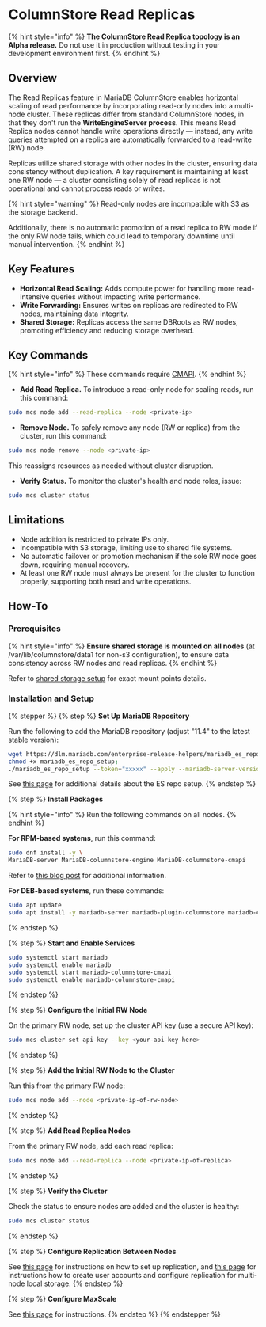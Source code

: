 # ColumnStore Read Replicas

{% hint style="info" %}
**The ColumnStore Read Replica topology is an Alpha release.** Do not use it in production without testing in your development environment first.
{% endhint %}

## Overview

The Read Replicas feature in MariaDB ColumnStore enables horizontal scaling of read performance by incorporating read-only nodes into a multi-node cluster. These replicas differ from standard ColumnStore nodes, in that they don't run the **WriteEngineServer process**. This means Read Replica nodes cannot handle write operations directly — instead, any write queries attempted on a replica are automatically forwarded to a read-write (RW) node.

Replicas utilize shared storage with other nodes in the cluster, ensuring data consistency without duplication. A key requirement is maintaining at least one RW node — a cluster consisting solely of read replicas is not operational and cannot process reads or writes.

{% hint style="warning" %}
Read-only nodes are incompatible with S3 as the storage backend.

Additionally, there is no automatic promotion of a read replica to RW mode if the only RW node fails, which could lead to temporary downtime until manual intervention.
{% endhint %}

## Key Features

* **Horizontal Read Scaling:** Adds compute power for handling more read-intensive queries without impacting write performance.
* **Write Forwarding:** Ensures writes on replicas are redirected to RW nodes, maintaining data integrity.
* **Shared Storage:** Replicas access the same DBRoots as RW nodes, promoting efficiency and reducing storage overhead.

## Key Commands

{% hint style="info" %}
These commands require [CMAPI](../reference/cmapi/).
{% endhint %}

* **Add Read Replica.** To introduce a read-only node for scaling reads, run this command:

```bash
sudo mcs node add --read-replica --node <private-ip>
```

* **Remove Node.** To safely remove any node (RW or replica) from the cluster, run this command:

```bash
sudo mcs node remove --node <private-ip>
```

This reassigns resources as needed without cluster disruption.

* **Verify Status.** To monitor the cluster's health and node roles, issue:

```bash
sudo mcs cluster status
```

## Limitations

* Node addition is restricted to private IPs only.
* Incompatible with S3 storage, limiting use to shared file systems.
* No automatic failover or promotion mechanism if the sole RW node goes down, requiring manual recovery.
* At least one RW node must always be present for the cluster to function properly, supporting both read and write operations.

## How-To

### Prerequisites

{% hint style="info" %}
**Ensure shared storage is mounted on all nodes** (at /var/lib/columnstore/data1 for non-s3 configuration), to ensure data consistency across RW nodes and read replicas.
{% endhint %}

Refer to [shared storage setup](columnstore-architectural-overview.md#shared-local-storage) for exact mount points details.

### Installation and Setup

{% stepper %}
{% step %}
**Set Up MariaDB Repository**

Run the following to add the MariaDB repository (adjust "11.4" to the latest stable version):

```bash
wget https://dlm.mariadb.com/enterprise-release-helpers/mariadb_es_repo_setup ;
chmod +x mariadb_es_repo_setup;
./mariadb_es_repo_setup --token="xxxxx" --apply --mariadb-server-version="11.4"
```

See [this page](https://app.gitbook.com/s/SsmexDFPv2xG2OTyO5yV/server-management/install-and-upgrade-mariadb/installing-mariadb/binary-packages/mariadb-package-repository-setup-and-usage) for additional details about the ES repo setup.
{% endstep %}

{% step %}
**Install Packages**

{% hint style="info" %}
Run the following commands on all nodes.
{% endhint %}

**For RPM-based systems**, run this command:

```bash
sudo dnf install -y \
MariaDB-server MariaDB-columnstore-engine MariaDB-columnstore-cmapi
```

Refer to [this blog post](../columnstore-quickstart-guides/mariadb-columnstore-usage-guide.md) for additional information.

**For DEB-based systems**, run these commands:

```bash
sudo apt update
sudo apt install -y mariadb-server mariadb-plugin-columnstore mariadb-columnstore-cmapi
```
{% endstep %}

{% step %}
**Start and Enable Services**

```bash
sudo systemctl start mariadb
sudo systemctl enable mariadb
sudo systemctl start mariadb-columnstore-cmapi
sudo systemctl enable mariadb-columnstore-cmapi
```
{% endstep %}

{% step %}
**Configure the Initial RW Node**

On the primary RW node, set up the cluster API key (use a secure API key):

```bash
sudo mcs cluster set api-key --key <your-api-key-here>
```
{% endstep %}

{% step %}
**Add the Initial RW Node to the Cluster**

Run this from the primary RW node:

```bash
sudo mcs node add --node <private-ip-of-rw-node>
```
{% endstep %}

{% step %}
**Add Read Replica Nodes**

From the primary RW node, add each read replica:

```bash
sudo mcs node add --read-replica --node <private-ip-of-replica>
```
{% endstep %}

{% step %}
**Verify the Cluster**

Check the status to ensure nodes are added and the cluster is healthy:

```bash
sudo mcs cluster status
```
{% endstep %}

{% step %}
**Configure Replication Between Nodes**

See [this page](https://app.gitbook.com/s/SsmexDFPv2xG2OTyO5yV/ha-and-performance/standard-replication/setting-up-replication) for instructions on how to set up replication, and [this page](../management/deployment/install-guide/multinode-s3/step-4-test-enterprise-columnstore.md) for instructions how to create user accounts and configure replication for multi-node local storage.
{% endstep %}

{% step %}
**Configure MaxScale**

See [this page](../management/deployment/install-guide/multnode-localstorage/step-7-start-and-configure-mariadb-maxscale.md) for instructions.
{% endstep %}
{% endstepper %}
